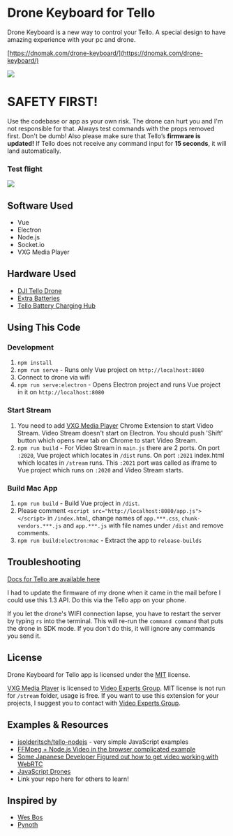 # Drone Keyboard for Tello

Drone Keyboard is a new way to control your Tello. A special design to have amazing experience with your pc and drone.

[https://dnomak.com/drone-keyboard/](https://dnomak.com/drone-keyboard/)

![](https://dnomak.com/img/drone-keyboard-for-tello--github.jpg)

# SAFETY FIRST!
Use the codebase or app as your own risk. The drone can hurt you and I'm not responsible for that. Always test commands with the props removed first. Don't be dumb! Also please make sure that Tello’s **firmware is updated!** If Tello does not receive any command input for **15 seconds**, it will land automatically.

### Test flight
![](https://dnomak.com/img/drone-keyboard-for-tello--github.gif)

## Software Used
* Vue
* Electron
* Node.js
* Socket.io
* VXG Media Player

## Hardware Used
* [DJI Tello Drone](https://click.dji.com/AGwCSSOFfGVw1JCaOzzEPA?pm=link)
* [Extra Batteries](https://store.dji.com/product/tello-battery)
* [Tello Battery Charging Hub](https://store.dji.com/product/tello-battery-charging-hub)

## Using This Code

### Development
1. `npm install`
1. `npm run serve` - Runs only Vue project on `http://localhost:8080`
1. Connect to drone via wifi
1. `npm run serve:electron` - Opens Electron project and runs Vue project in it on `http://localhost:8080`

### Start Stream
1. You need to add [VXG Media Player](https://chrome.google.com/webstore/detail/vxg-media-player/hncknjnnbahamgpjoafdebabmoamcnni) Chrome Extension to start Video Stream. Video Stream doesn't start on Electron. You should push 'Shift' button which opens new tab on Chrome to start Video Stream.
1. `npm run build` - For Video Stream in `main.js` there are 2 ports. On port `:2020`, Vue project which locates in `/dist` runs. On port `:2021` index.html which locates in `/stream` runs. This `:2021` port was called as iframe to Vue project which runs on `:2020` and Video Stream starts.

### Build Mac App
1. `npm run build` - Build Vue project in `/dist`.
1. Please comment `<script src="http://localhost:8080/app.js"></script>` in `/index.html`, change names of `app.***.css`, `chunk-vendors.***.js` and `app.***.js` with file names under `/dist` and remove comments.
1. `npm run build:electron:mac` - Extract the app to `release-builds`

## Troubleshooting
[Docs for Tello are available here](https://dl-cdn.ryzerobotics.com/downloads/tello/20180910/Tello%20SDK%20Documentation%20EN_1.3.pdf)

I had to update the firmware of my drone when it came in the mail before I could use this 1.3 API. Do this via the Tello app on your phone.

If you let the drone's WIFI connection lapse, you have to restart the server by typing `rs` into the terminal. This will re-run the `command command` that puts the drone in SDK mode. If you don't do this, it will ignore any commands you send it.

## License
Drone Keyboard for Tello app is licensed under the [MIT](http://opensource.org/licenses/MIT) license.

[VXG Media Player](https://www.videoexpertsgroup.com/vxg-chrome-plugin/) is licensed to [Video Experts Group](https://www.videoexpertsgroup.com/). MIT license is not run for `/stream` folder, usage is free. If you want to use this extension for your projects, I suggest you to contact with [Video Experts Group](https://www.videoexpertsgroup.com/).

## Examples & Resources
* [jsolderitsch/tello-nodejs](https://github.com/jsolderitsch/tello-nodejs) - very simple JavaScript examples
* [FFMpeg + Node.js Video in the browser complicated example](https://github.com/SovGVD/nodetello/)
* [Some Japanese Developer Figured out how to get video working with WebRTC](https://qiita.com/a-baba/items/d728d580f89473c5fd18)
* [JavaScript Drones](https://github.com/wesbos/javascript-drones)
* Link your repo here for others to learn!

## Inspired by
* [Wes Bos](https://github.com/wesbos/javascript-drones)
* [Pynoth](https://dribbble.com/shots/5126767-HHKB)